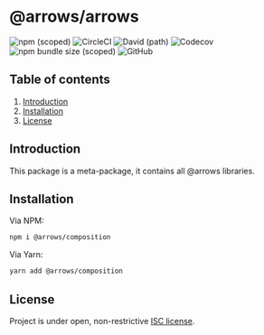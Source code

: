 # @arrows/arrows

![npm (scoped)](https://img.shields.io/npm/v/@arrows/arrows)
![CircleCI](https://img.shields.io/circleci/build/github/caderek/arrows)
![David (path)](https://img.shields.io/david/caderek/arrows?path=packages%2Farrows)
![Codecov](https://img.shields.io/codecov/c/github/caderek/arrows?token=c6adb715d638431786fefe69ca08ab00)
![npm bundle size (scoped)](https://img.shields.io/bundlephobia/minzip/@arrows/arrows)
![GitHub](https://img.shields.io/github/license/caderek/arrows)

## Table of contents

1. [Introduction](#introduction)
2. [Installation](#installation)
3. [License](#license)

## Introduction

This package is a meta-package, it contains all @arrows libraries.

## Installation

Via NPM:

```sh
npm i @arrows/composition
```

Via Yarn:

```sh
yarn add @arrows/composition
```

## License

Project is under open, non-restrictive [ISC license](LICENSE).
